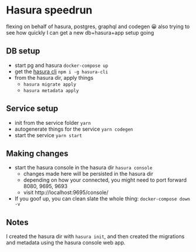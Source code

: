 # Hasura speedrun

flexing on behalf of hasura, postgres, graphql and codegen 😀 also trying to see how quickly I can get a new db+hasura+app setup going

## DB setup
- start pg and hasura `docker-compose up`
- get the [hasura cli](https://hasura.io/docs/latest/graphql/core/hasura-cli/install-hasura-cli.html#install-hasura-cli) `npm i -g hasura-cli`
- from the hasura dir, apply things
    - `hasura migrate apply`
    - `hasura metadata apply`

## Service setup
- init from the service folder `yarn`
- autogenerate things for the service `yarn codegen`
- start the service `yarn start`

## Making changes
- start the hasura console in the hasura dir `hasura console`
    - changes made here will be persisted in the hasura dir
    - depending on how your connected, you might need to port forward 8080, 9695, 9693
    - visit http://localhost:9695/console/
- If you goof up, you can clean slate the whole thing: `docker-compose down -v`

## Notes

I created the hasura dir with `hasura init`, and then created the migrations and metadata using the hasura console web app.

